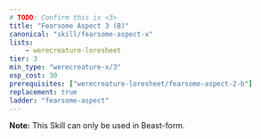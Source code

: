 ```yaml
---
# TODO: Confirm this is <3>
title: "Fearsome Aspect 3 (B)"
canonical: "skill/fearsome-aspect-x"
lists:
    - werecreature-loresheet
tier: 3
min_type: "werecreature-x/3"
osp_cost: 30
prerequisites: ["werecreature-loresheet/fearsome-aspect-2-b"]
replacement: true
ladder: "fearsome-aspect"
---
```

**Note:** This Skill can only be used in Beast-form.